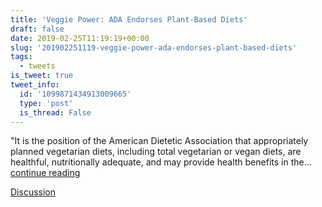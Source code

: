 ```yaml
---
title: 'Veggie Power: ADA Endorses Plant-Based Diets'
draft: false
date: 2019-02-25T11:19:19+00:00
slug: '201902251119-veggie-power-ada-endorses-plant-based-diets'
tags:
  - tweets
is_tweet: true
tweet_info:
  id: '1099871434913009665'
  type: 'post'
  is_thread: False
---
```




"It is the position of the American Dietetic Association that appropriately planned vegetarian diets, including total vegetarian or vegan diets, are healthful, nutritionally adequate, and may provide health benefits in the... [continue reading](urls[0])

[Discussion](https://x.com/sytelus/status/1099871434913009665)
